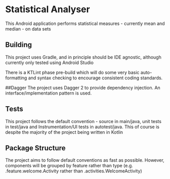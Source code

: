 # Statistical Analyser
This Android application performs statistical measures - currently mean and median - on data sets

## Building
This project uses Gradle, and in principle should be IDE agnostic, although currently only tested using Android Studio

There is a KTLint phase pre-build which will do some very basic auto-formatting and syntax checking to encourage consistent coding standards.

##Dagger
The project  uses Dagger 2 to provide dependency injection. An interface/implementation pattern is used.

## Tests
This project follows the default convention - source in main/java, unit tests in test/java and Instrumentation/UI tests in autotest/java. This of course is despite the majority of the project being written in Kotlin

## Package Structure
The project aims to follow default conventions as fast as possible. However, components will be grouped by feature rather than type (e.g. .feature.welcome.Activity rather than .activities.WelcomeActivity)